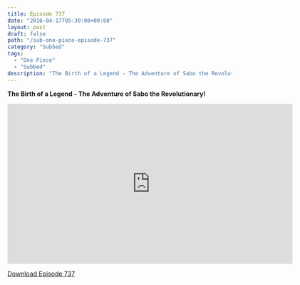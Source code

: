 ```yaml
---
title: Episode 737
date: "2016-04-17T05:30:00+00:00"
layout: post
draft: false
path: "/sub-one-piece-episode-737"
category: "Subbed"
tags:
  - "One Piece"
  - "Subbed"
description: "The Birth of a Legend - The Adventure of Sabo the Revolutionary!"
---
```


**The Birth of a Legend - The Adventure of Sabo the Revolutionary!**

<iframe width="640" height="360" src="https://www.rapidvideo.com/e/G6FRPGNYIH" frameborder="0" marginwidth=0 marginheight=0 scrolling=no allowfullscreen></iframe>

<a href="http://ouo.io/qs/eCodkFEQ?s=https://rapidvid.to/d/https://www.rapidvideo.com/e/G6FRPGNYIH">Download Episode 737</a>
